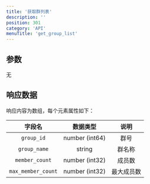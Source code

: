 ```yaml
---
title: '获取群列表'
description: ''
position: 301
category: 'API'
menuTitle: 'get_group_list'
---
```


## 参数
无

## 响应数据

<alert>
响应内容为数组，每个元素属性如下：
</alert>

| 字段名 | 数据类型 | 说明 |
| :---: | :---: | :---: |
| `group_id` | number (int64) | 群号 |
| `group_name` | string | 群名称 |
| `member_count` | number (int32) | 成员数 |
| `max_member_count` | number (int32) | 最大成员数 |
